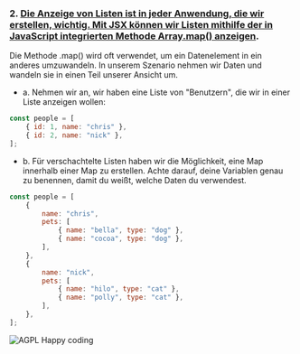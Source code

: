 ### 2.  [Die Anzeige von Listen ist in jeder Anwendung, die wir erstellen, wichtig. Mit JSX können wir Listen mithilfe der in JavaScript integrierten Methode Array.map() anzeigen](https://developer.mozilla.org/en-US/docs/Web/JavaScript/Reference/Global_Objects/Map).

Die Methode .map() wird oft verwendet, um ein Datenelement in ein anderes umzuwandeln. In unserem Szenario nehmen wir Daten und wandeln sie in einen Teil unserer Ansicht um.

- a. Nehmen wir an, wir haben eine Liste von "Benutzern", die wir in einer Liste anzeigen wollen:

```js
const people = [
	{ id: 1, name: "chris" },
	{ id: 2, name: "nick" },
];
```

- b. Für verschachtelte Listen haben wir die Möglichkeit, eine Map innerhalb einer Map zu erstellen. Achte darauf, deine Variablen genau zu benennen, damit du weißt, welche Daten du verwendest.

```js
const people = [
	{
		name: "chris",
		pets: [
			{ name: "bella", type: "dog" },
			{ name: "cocoa", type: "dog" },
		],
	},
	{
		name: "nick",
		pets: [
			{ name: "hilo", type: "cat" },
			{ name: "polly", type: "cat" },
		],
	},
];
```
![AGPL Happy coding](https://img.shields.io/badge/Happy_coding-</>-blue.svg)
